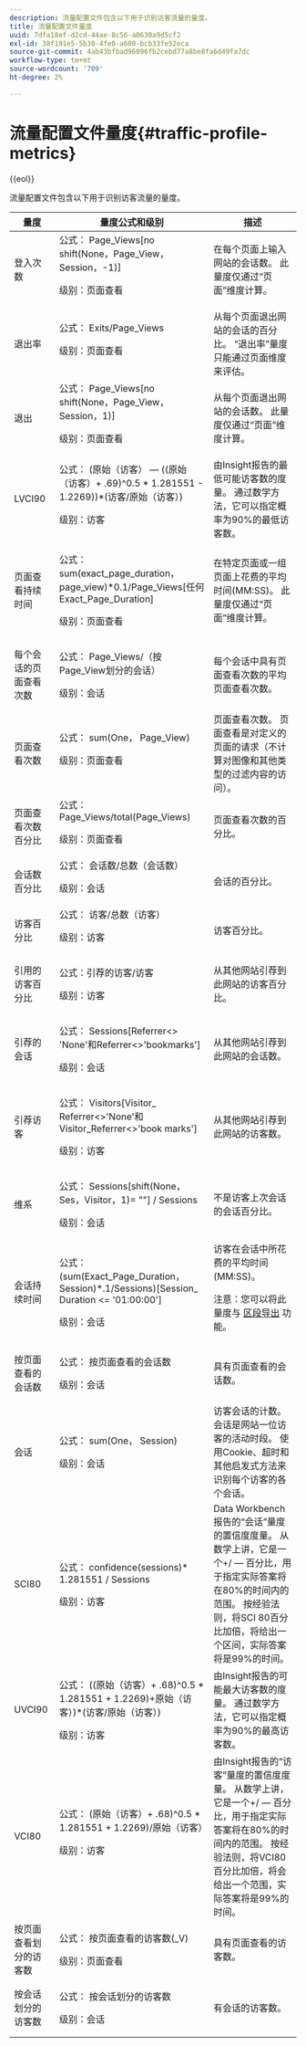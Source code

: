 ```yaml
---
description: 流量配置文件包含以下用于识别访客流量的量度。
title: 流量配置文件量度
uuid: 7dfa18ef-d2cd-44ae-8c56-a0630a9d5cf2
exl-id: 38f191e5-5b30-4fe0-a680-bcb33fe52eca
source-git-commit: 4ab43bfbad96096fb2cebd77a8be8fa6d49fa7dc
workflow-type: tm+mt
source-wordcount: '709'
ht-degree: 2%

---
```


# 流量配置文件量度{#traffic-profile-metrics}

{{eol}}

流量配置文件包含以下用于识别访客流量的量度。

<table id="table_D981FB9F8B734E3C845A9628548565F1"> 
 <thead> 
  <tr> 
   <th colname="col1" class="entry"> 量度 </th> 
   <th colname="col2" class="entry"> 量度公式和级别 </th> 
   <th colname="col3" class="entry"> 描述 </th> 
  </tr> 
 </thead>
 <tbody> 
  <tr> 
   <td colname="col1"> 登入次数 </td> 
   <td colname="col2">公式： <span class="filepath"> Page_Views[no shift(None，Page_View， Session，-1)]</span><p>级别：页面查看 </p></td> 
   <td colname="col3"> 在每个页面上输入网站的会话数。 此量度仅通过“页面”维度计算。 </td> 
  </tr> 
  <tr> 
   <td colname="col1"> 退出率 </td> 
   <td colname="col2">公式： <span class="filepath"> Exits/Page_Views </span><p>级别：页面查看 </p></td> 
   <td colname="col3"> 从每个页面退出网站的会话的百分比。 “退出率”量度只能通过页面维度来评估。 </td> 
  </tr> 
  <tr> 
   <td colname="col1"> 退出 </td> 
   <td colname="col2">公式：<span class="filepath"> Page_Views[no shift(None，Page_View， Session，1)] </span><p>级别：页面查看 </p></td> 
   <td colname="col3"> 从每个页面退出网站的会话数。 此量度仅通过“页面”维度计算。 </td> 
  </tr> 
  <tr> 
   <td colname="col1"> LVCI90 </td> 
   <td colname="col2">公式： <span class="filepath"> (原始（访客） — ((原始（访客）+ .69)^0.5 * 1.281551 - 1.2269))*(访客/原始（访客）)</span><p>级别：访客 </p></td> 
   <td colname="col3"> 由Insight报告的最低可能访客数的度量。 通过数学方法，它可以指定概率为90%的最低访客数。 </td> 
  </tr> 
  <tr> 
   <td colname="col1"> 页面查看持续时间 </td> 
   <td colname="col2"> <p>公式： <span class="filepath"> sum(exact_page_duration， page_view)*0.1/Page_Views[任何Exact_Page_Duration]</span></p> <p>级别：页面查看 </p> </td> 
   <td colname="col3"> 在特定页面或一组页面上花费的平均时间(MM:SS)。 此量度仅通过“页面”维度计算。 </td> 
  </tr> 
  <tr> 
   <td colname="col1"> 每个会话的页面查看次数 </td> 
   <td colname="col2"> <p>公式： <span class="filepath"> Page_Views/（按Page_View划分的会话） </span></p> <p>级别：会话 </p> </td> 
   <td colname="col3"> 每个会话中具有页面查看次数的平均页面查看次数。 </td> 
  </tr> 
  <tr> 
   <td colname="col1"> 页面查看次数 </td> 
   <td colname="col2">公式： <span class="filepath"> sum(One， Page_View)</span><p>级别：页面查看 </p></td> 
   <td colname="col3"> 页面查看次数。 页面查看是对定义的页面的请求（不计算对图像和其他类型的过滤内容的访问）。 </td> 
  </tr> 
  <tr> 
   <td colname="col1"> 页面查看次数百分比 </td> 
   <td colname="col2">公式： <span class="filepath"> Page_Views/total(Page_Views) </span><p>级别：页面查看 </p></td> 
   <td colname="col3"> 页面查看次数的百分比。 </td> 
  </tr> 
  <tr> 
   <td colname="col1"> 会话数百分比 </td> 
   <td colname="col2">公式： <span class="filepath"> 会话数/总数（会话数）</span><p>级别：会话 </p></td> 
   <td colname="col3"> 会话的百分比。 </td> 
  </tr> 
  <tr> 
   <td colname="col1"> 访客百分比 </td> 
   <td colname="col2">公式： <span class="filepath"> 访客/总数（访客） </span><p>级别：访客 </p></td> 
   <td colname="col3"> 访客百分比。 </td> 
  </tr> 
  <tr> 
   <td colname="col1"> 引用的访客百分比 </td> 
   <td colname="col2"> <p>公式：引荐的访客/访客 </p> <p>级别：访客 </p> </td> 
   <td colname="col3"> 从其他网站引荐到此网站的访客百分比。 </td> 
  </tr> 
  <tr> 
   <td colname="col1"> 引荐的会话 </td> 
   <td colname="col2"> <p>公式： <span class="filepath"> Sessions[Referrer&lt;&gt; 'None'和Referrer&lt;&gt;'bookmarks']</span></p> <p>级别：会话 </p> </td> 
   <td colname="col3"> 从其他网站引荐到此网站的会话数。 </td> 
  </tr> 
  <tr> 
   <td colname="col1"> 引荐访客 </td> 
   <td colname="col2"> <p>公式： <span class="filepath"> Visitors[Visitor_ Referrer&lt;&gt;'None'和Visitor_Referrer&lt;&gt;'book marks']</span></p> <p>级别：访客 </p> </td> 
   <td colname="col3"> 从其他网站引荐到此网站的访客数。 </td> 
  </tr> 
  <tr> 
   <td colname="col1"> 维系 </td> 
   <td colname="col2"> <p>公式： <span class="filepath"> Sessions[shift(None，Ses，Visitor，1)= ""] / Sessions</span></p> <p>级别：会话 </p> </td> 
   <td colname="col3"> 不是访客上次会话的会话百分比。 </td> 
  </tr> 
  <tr> 
   <td colname="col1"> 会话持续时间 </td> 
   <td colname="col2"> <p>公式： <span class="filepath"> (sum(Exact_Page_Duration， Session)*.1/Sessions)[Session_ Duration &lt;= '01:00:00']</span></p> <p>级别：会话 </p> </td> 
   <td colname="col3">访客在会话中所花费的平均时间(MM:SS)。 <p><p>注意：您可以将此量度与 <a href="https://experienceleague.adobe.com/docs/data-workbench/using/client/t-open-ins.html#Segment_Export" format="http" scope="external"> 区段导出</a> 功能。 </p></p></td> 
  </tr> 
  <tr> 
   <td colname="col1"> 按页面查看的会话数 </td> 
   <td colname="col2"> <p>公式： <span class="filepath"> 按页面查看的会话数</span></p> <p> 级别：会话 </p> </td> 
   <td colname="col3"> 具有页面查看的会话数。 </td> 
  </tr> 
  <tr> 
   <td colname="col1"> 会话 </td> 
   <td colname="col2"> <p>公式： <span class="filepath"> sum(One， Session)</span></p> <p>级别：会话 </p> </td> 
   <td colname="col3"> 访客会话的计数。 会话是网站一位访客的活动时段。 使用Cookie、超时和其他启发式方法来识别每个访客的各个会话。 </td> 
  </tr> 
  <tr> 
   <td colname="col1"> SCI80 </td> 
   <td colname="col2"> <p>公式： <span class="filepath"> confidence(sessions)* 1.281551 / Sessions</span></p> <p>级别：访客 </p> </td> 
   <td colname="col3"> Data Workbench报告的“会话”量度的置信度度量。 从数学上讲，它是一个+/ — 百分比，用于指定实际答案将在80%的时间内的范围。 按经验法则，将SCI 80百分比加倍，将给出一个区间，实际答案将是99%的时间。 </td> 
  </tr> 
  <tr> 
   <td colname="col1"> UVCI90 </td> 
   <td colname="col2"> <p>公式： <span class="filepath"> ((原始（访客）+ .68)^0.5 * 1.281551 + 1.2269)+原始（访客）)*(访客/原始（访客）)</span></p> <p>级别：访客 </p> </td> 
   <td colname="col3"> 由Insight报告的可能最大访客数的度量。 通过数学方法，它可以指定概率为90%的最高访客数。 </td> 
  </tr> 
  <tr> 
   <td colname="col1"> VCI80 </td> 
   <td colname="col2">公式： <span class="filepath"> (原始（访客）+ .68)^0.5 * 1.281551 + 1.2269)/原始（访客）</span><p>级别：访客 </p></td> 
   <td colname="col3"> 由Insight报告的“访客”量度的置信度度量。 从数学上讲，它是一个+/ — 百分比，用于指定实际答案将在80%的时间内的范围。 按经验法则，将VCI80百分比加倍，将会给出一个范围，实际答案将是99%的时间。 </td> 
  </tr> 
  <tr> 
   <td colname="col1"> 按页面查看划分的访客数 </td> 
   <td colname="col2"> <p>公式： <span class="filepath"> 按页面查看的访客数(_V)</span></p> <p>级别：页面查看 </p> </td> 
   <td colname="col3"> 具有页面查看的访客数。 </td> 
  </tr> 
  <tr> 
   <td colname="col1"> 按会话划分的访客数 </td> 
   <td colname="col2"> <p>公式： <span class="filepath"> 按会话划分的访客数 </span></p> <p>级别：会话 </p> </td> 
   <td colname="col3"> 有会话的访客数。 </td> 
  </tr> 
 </tbody> 
</table>
